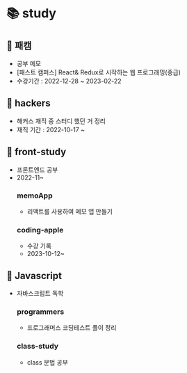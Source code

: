 # 📚 study

## 📌 패캠
- 공부 메모
- [패스트 캠퍼스] React& Redux로 시작하는 웹 프로그래밍(중급)
- 수강기간 : 2022-12-28 ~ 2023-02-22

## 📌 hackers
- 해커스 재직 중 스터디 했던 거 정리
- 재직 기간 : 2022-10-17 ~

## 📌 front-study
- 프론트엔드 공부
- 2022-11~
  ### memoApp
  - 리액트를 사용하여 메모 앱 만들기
  ### coding-apple
  - 수강 기록
  - 2023-10-12~ 
## 📌 Javascript
- 자바스크립트 독학
  ### programmers
  - 프로그래머스 코딩테스트 풀이 정리
  ### class-study
  - class 문법 공부